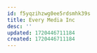 ```yaml
---
id: f5yqzihzwg0ee5rdsmhk39s
title: Every Media Inc
desc: ''
updated: 1720446711184
created: 1720446711184
---
```

